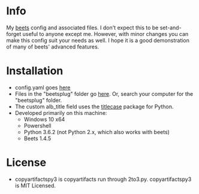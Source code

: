 # Info

My [beets](https://github.com/beetbox/beets) config and associated files. I don't expect this to be set-and-forget useful to anyone except me. However, with minor changes you can make this config suit your needs as well. I hope it is a good demonstration of many of beets' advanced features.

# Installation

* config.yaml goes [here](https://beets.readthedocs.io/en/latest/reference/config.html)
* Files in the "beetsplug" folder go [here](http://beets.readthedocs.io/en/v1.4.5/dev/plugins.html?highlight=plugins). Or, search your computer for the "beetsplug" folder.
* The custom alb_title field uses the [titlecase](https://pypi.python.org/pypi/titlecase) package for Python.
* Developed primarily on this machine:
  - Windows 10 x64
  - Powershell
  - Python 3.6.2 (not Python 2.x, which also works with beets)
  - Beets 1.4.5

# License

* copyartifactspy3 is copyartifacts run through 2to3.py. copyartifactspy3 is MIT Licensed.